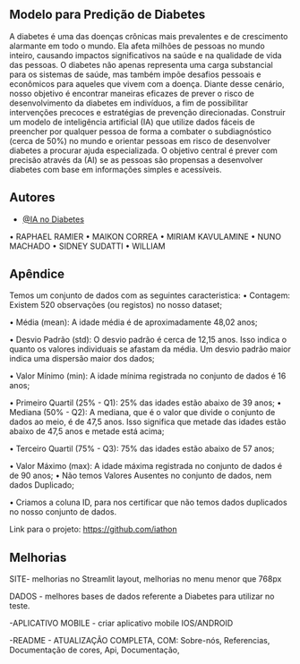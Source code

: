## Modelo para Predição de Diabetes

A diabetes é uma das doenças crônicas mais prevalentes e de crescimento alarmante em todo o mundo. Ela afeta milhões de pessoas no mundo inteiro, causando impactos significativos na saúde e na qualidade de vida das pessoas. O diabetes não apenas representa uma carga substancial para os sistemas de saúde, mas também impõe desafios pessoais e econômicos para aqueles que vivem com a doença.
Diante desse cenário, nosso objetivo é encontrar maneiras eficazes de prever o risco de desenvolvimento da diabetes em indivíduos, a fim de possibilitar intervenções precoces e estratégias de prevenção direcionadas.
Construir um modelo de inteligência artificial (IA) que utilize dados fáceis de preencher por qualquer pessoa de forma a combater o subdiagnóstico (cerca de 50%) no mundo e orientar pessoas em risco de desenvolver diabetes a procurar ajuda especializada. O objetivo central é prever com precisão através da (AI) se as pessoas são propensas a desenvolver diabetes com base em informações simples e acessíveis.

## Autores

- [@IA no Diabetes](https://github.com/iathon)

•	RAPHAEL RAMIER
•	MAIKON CORREA
•	MIRIAM KAVULAMINE
•	NUNO MACHADO
•	SIDNEY SUDATTI
•	WILLIAM 


## Apêndice

Temos um conjunto de dados com as seguintes caracteristica:
•	Contagem: Existem 520 observações (ou registos) no nosso dataset;

•	Média (mean): A idade média é de aproximadamente 48,02 anos;

•	Desvio Padrão (std): O desvio padrão é cerca de 12,15 anos. Isso indica o quanto os valores individuais se afastam da média. Um desvio padrão maior indica uma dispersão maior dos dados;

•	Valor Mínimo (min): A idade mínima registrada no conjunto de dados é 16 anos;

•	Primeiro Quartil (25% - Q1): 25% das idades estão abaixo de 39 anos;
•	Mediana (50% - Q2): A mediana, que é o valor que divide o conjunto de dados ao meio, é de 47,5 anos. Isso significa que metade das idades estão abaixo de 47,5 anos e metade está acima;

•	Terceiro Quartil (75% - Q3): 75% das idades estão abaixo de 57 anos;

•	Valor Máximo (max): A idade máxima registrada no conjunto de dados é de 90 anos;
•	Não temos Valores Ausentes no conjunto de dados, nem dados Duplicado;

•	Criamos a coluna ID, para nos certificar que não temos dados duplicados no nosso conjunto de dados.
<!-- 
## Documentação de cores

| Cor               | Hexadecimal                                                |
| ----------------- | ---------------------------------------------------------------- |
| Cor exemplo       | ![#0a192f](https://via.placeholder.com/10/0a192f?text=+) #0a192f |
| Cor exemplo       | ![#f8f8f8](https://via.placeholder.com/10/f8f8f8?text=+) #f8f8f8 |
| Cor exemplo       | ![#00b48a](https://via.placeholder.com/10/00b48a?text=+) #00b48a |
| Cor exemplo       | ![#00d1a0](https://via.placeholder.com/10/00b48a?text=+) #00d1a0 |



<!-- ## Contribuindo

Contribuições são sempre bem-vindas!

## Funcionalidades

- Multiplataforma


<!-- ## Documentação

[Documentação](https://link-da-documentação)


## FAQ

#### Questão 1

Resposta 1

#### Questão 2

Resposta 2


## Variáveis de Ambiente

Para rodar esse projeto, você vai precisar adicionar as seguintes variáveis de ambiente no seu...



## Referência

## Etiquetas

<!-- 
## 🚀 Sobre-nós
 -->

Link para o projeto: https://github.com/iathon 
## Melhorias

SITE- melhorias no Streamlit layout, melhorias no menu menor que 768px

DADOS - melhores bases de dados referente a Diabetes para utilizar no teste.

-APLICATIVO MOBILE - criar aplicativo mobile IOS/ANDROID

-README - ATUALIZAÇÃO COMPLETA, COM: Sobre-nós, Referencias, Documentação de cores, Api, Documentação, 




